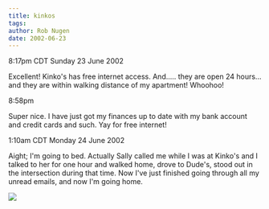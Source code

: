 ```yaml
---
title: kinkos
tags: 
author: Rob Nugen
date: 2002-06-23
---
```


<p class=date>8:17pm CDT Sunday 23 June 2002</p>

<p>Excellent!  Kinko's has free internet access.  And.....  they are
open 24 hours...  and they are within walking distance of my
apartment!  Whoohoo!</p>

<p class=date>8:58pm</p>

<p>Super nice.  I have just got my finances up to date with my bank
account and credit cards and such.  Yay for free internet!</p>

<p class=date>1:10am CDT Monday 24 June 2002</p>

<p>Aight; I'm going to bed.  Actually Sally called me while I was at
Kinko's and I talked to her for one hour and walked home, drove to
Dude's, stood out in the intersection during that time.  Now I've just
finished going through all my unread emails, and now I'm going
home.</p>

<p><img src="/images/rob/wL-ROB.gif"/></p>
